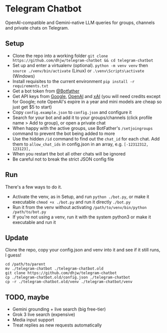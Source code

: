 # Telegram Chatbot
OpenAI-compatible and Gemini-native LLM queries for groups, channels and private chats on Telegram.

## Setup
- Clone the repo into a working folder `git clone https://github.com/dhjw/telegram-chatbot && cd telegram-chatbot`
- Set up and enter a virtualenv (optional). `python -m venv venv` then `source ./venv/bin/activate` (Linux) or `.\venv\Scripts\activate` (Windows)
- Install requisites to the current environment  `pip install -r requirements.txt`
- Get a bot token from [@Botfather](https://t.me/BotFather)
- Get API keys from [Google](https://aistudio.google.com), [OpenAI](https://platform.openai.com/) and [xAI](https://console.x.ai/) (you will need credits except for Google; note OpenAI's expire in a year and mini models are cheap so just get $5 to start)
- Copy `config.example.json` to `config.json` and configure it
- Search for your bot and add it to your groups/channels (click profile name > Add to group), or open a private chat
- When happy with the active groups, use BotFather's `/setjoingroups` command to prevent the bot being added to more
- Use the hidden `/id` command to find out the `chat_id` for each chat. Add them to `allow_chat_ids` in config.json in an array, e.g. `[-12312312, 123123],`
- When you restart the bot all other chats will be ignored
- Be careful not to break the strict JSON config file

## Run
There's a few ways to do it.
 - Activate the venv, as in Setup, and run `python ./bot.py`, or make it executable `chmod +x ./bot.py` and run it directly `./bot.py`
 - Run it from the venv without activating `/path/to/venv/bin/python /path/to/bot.py`
 - If you're not using a venv, run it with the system python3 or make it executable and run it

## Update
Clone the repo, copy your config.json and venv into it and see if it still runs, I guess!

```
cd /path/to/parent
mv ./telegram-chatbot ./telegram-chatbot.old
git clone https://github.com/dhjw/telegram-chatbot
cp ./telegram-chatbot.old/config.json ./telegram-chatbot
cp -r ./telegram-chatbot.old/venv ./telegram-chatbot/venv
```

## TODO, maybe
- Gemini grounding + live search (big free-tier)
- Grok 3 live search (expensive)
- Media input support
- Treat replies as new requests automatically
